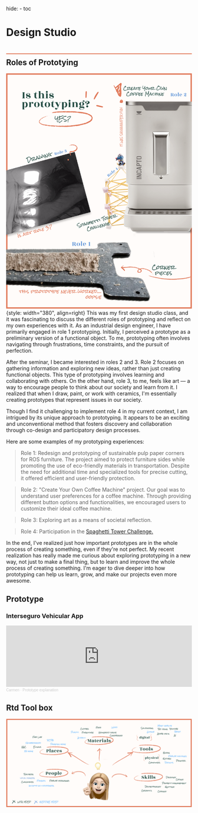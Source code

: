 hide:
    - toc


# Design Studio
<div style="height:2px; background-color: #E17858; margin-top: 40px; margin-bottom: -20px;"></div>

## Roles of Prototying
![](../../images/Designstydio/PROTOTYPING.svg){style: width="380", align=right}
This was my first design studio class, and it was fascinating to discuss the different roles of prototyping and reflect on my own experiences with it. As an industrial design engineer, I have primarily engaged in role 1 prototyping. Initially, I perceived a prototype as a preliminary version of a functional object. To me, prototyping often involves navigating through frustrations, time constraints, and the pursuit of perfection.

After the seminar, I became interested in roles 2 and 3. Role 2 focuses on gathering information and exploring new ideas, rather than just creating functional objects. This type of prototyping involves learning and collaborating with others. On the other hand, role 3, to me, feels like art — a way to encourage people to think about our society and learn from it. I realized that when I draw, paint, or work with ceramics, I'm essentially creating prototypes that represent issues in our society.

Though I find it challenging to implement role 4 in my current context, I am intrigued by its unique approach to prototyping. It appears to be an exciting and unconventional method that fosters discovery and collaboration through co-design and participatory design processes.

Here are some examples of my prototyping experiences:

>Role 1: Redesign and prototyping of sustainable pulp paper corners for ROS furniture. The project aimed to protect furniture sides while promoting the use of eco-friendly materials in transportation. Despite the need for additional time and specialized tools for precise cutting, it offered efficient and user-friendly protection.

>Role 2: "Create Your Own Coffee Machine" project. Our goal was to understand user preferences for a coffee machine. Through providing different button options and functionalities, we encouraged users to customize their ideal coffee machine.

>Role 3: Exploring art as a means of societal reflection.

>Role 4: Participation in the [Spaghetti Tower Challenge.](https://tinkerlab.com/spaghetti-tower-marshmallow-challenge/)

In the end, I've realized just how important prototypes are in the whole process of creating something, even if they're not perfect. My recent realization has really made me curious about exploring prototyping in a new way, not just to make a final thing, but to learn and improve the whole process of creating something. I'm eager to dive deeper into how prototyping can help us learn, grow, and make our projects even more awesome.

## Prototype

### Interseguro Vehicular App
<iframe width="100%" height="166" scrolling="no" frameborder="no" allow="autoplay" src="https://w.soundcloud.com/player/?url=https%3A//api.soundcloud.com/tracks/1646612775%3Fsecret_token%3Ds-JAGxgQKTqCD&color=%23699ada&auto_play=false&hide_related=false&show_comments=true&show_user=true&show_reposts=false&show_teaser=true"></iframe><div style="font-size: 10px; color: #cccccc;line-break: anywhere;word-break: normal;overflow: hidden;white-space: nowrap;text-overflow: ellipsis; font-family: Interstate,Lucida Grande,Lucida Sans Unicode,Lucida Sans,Garuda,Verdana,Tahoma,sans-serif;font-weight: 100;"><a href="https://soundcloud.com/carmen-80036726" title="Carmen" target="_blank" style="color: #cccccc; text-decoration: none;">Carmen</a> · <a href="https://soundcloud.com/carmen-80036726/prototype-explanation/s-JAGxgQKTqCD" title="Prototype explanation" target="_blank" style="color: #cccccc; text-decoration: none;">Prototype explanation</a></div>

## Rtd Tool box
![](../../images/Designstydio/RTD.svg)



